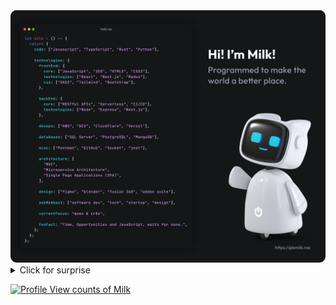 <a href="https://plsmilk.me">
  <img
    alt="Hi! I’m Milk! Programmed to make the world a better place."
    src="https://github.com/milkshakegum/milkshakegum/blob/main/Github_ReadMe.png"
  />
</a>

<br>

<details>
<summary>Click for surprise</a></summary>
<br>

![github contribution grid snake animation](https://raw.githubusercontent.com/milkshakegum/milkshakegum/output/github-contribution-grid-snake-dark.svg#gh-dark-mode-only)![github contribution grid snake animation](https://raw.githubusercontent.com/milkshakegum/milkshakegum/output/github-contribution-grid-snake.svg#gh-light-mode-only)

<p align="center">
  <br>
    <a href="https://github.com/milkshakegum/milkshakegum/blob/main/header.svg">
      <img src="https://raw.githubusercontent.com/milkshakegum/milkshakegum/b1f629f7be64198d27f131b4a7b84a743b46bae8/header.svg" 
           alt="Welcome to my playground">
    </a>
  <br>
</p>


<p align="center">
  <a href="https://git.io/typing-svg">
    <img src="https://readme-typing-svg.herokuapp.com?font=Fira+Code&pause=1000&color=828282&center=true&vCenter=true&width=800&lines=Get+to+know+me+better..."
         alt="Typing SVG - Get to know me better" />
  </a>
</p>

<a href="https://plsmilk.me">
  <img align="center" 
       src="https://github.com/milkshakegum/milkshakegum/blob/main/Lighthouse_Score.png" 
       alt="Lighthouse Score - 100 Friendly and the best" />
</a>


```
milk                          ┌───────────────────────┐             ┌──────────────┐
 ├─is-working-on              |         Human         ├── has-a ───→|      Pet     |
 │  ├─moon                    └───────────────────────┘             └──────────────┘                    
 │  └─cr8s                          ↑              ↑                      ↑   ↑                 ------\\
 ├─interested-in                    |              |                      |   |                 ┤ ^_^ |
 │  └─tech                          |            is-a                     |   |                 └──-──┘  
 │     ├─ai                         |              |                      |   |                  / | \
 │     └─blockchain                 |         ┌────┴─────────┐            |   |                    |
 ├─lives-in                        is-a       |    Jianna    ├── has-a ───┘   |                   / \          
 │  └─Philippines                   |         └──────────────┘                |            
 └─learning                         |                                       is-a                 
    ├─neural-networks               |                                         |                   _ _ _     
    ├─clean-architecture      ┌─────┴──────────┐                     ┌────────┴────┐        _ __ (_) | |__     
    │  └─design-patterns      │      Milk      ├───────has-a ───────→│     Cat     │       | '  \| | | / /       
    └─algorithms              └────────────────┘                     └─────────────┘       |_|_|_|_|_|_\_\

```


<table width="960px">
<tr>
<td valign="top" align="center" width="50%">

### Projects

<a href="https://github-readme-stats.vercel.app/api?username=milkshakegum&show_icons=true&title_color=fff&icon_color=f9f9f9&text_color=9f9f9f&bg_color=141617&count_private=true&include_all_commits=true&hide_border=true&hide_title=true">
    <img align="center" src="https://github-readme-stats.vercel.app/api?username=milkshakegum&show_icons=true&title_color=fff&icon_color=f9f9f9&text_color=9f9f9f&bg_color=141617&count_private=true&include_all_commits=true&hide_border=true&hide_title=true" />
  </a>

<br>

</td>
<td valign="top" align="center" width="50%">

### Templates

<a href="https://github-readme-stats.vercel.app/api/pin/?username=milkshakegum&repo=notion-cms&title_color=fff&icon_color=f9f9f9&text_color=9f9f9f&bg_color=141617&hide_border=true">
      <img align="center" src="https://github-readme-stats.vercel.app/api/pin/?username=milkshakegum&repo=notion-cms&title_color=fff&icon_color=f9f9f9&text_color=9f9f9f&bg_color=141617&hide_border=true" />
  </a>
  
<br>

</td>
</tr>
<tr>
<tr>
<td valign="top" align="center" width="50%">

### Github Stats

<a href="https://github.com/milkshakegum">
  <img align="center" src="https://github-readme-stats.vercel.app/api?username=milkshakegum&show_icons=true&title_color=fff&icon_color=f9f9f9&text_color=9f9f9f&bg_color=141617&count_private=true&include_all_commits=true&hide_border=true&hide_title=true"
  alt="Github Stats of Milk"
  />
</a>

</td>
<td valign="top" align="center" width="50%">

### Language Stats

<a href="https://github.com/milkshakegum">
  <img align="center" 
  src="https://github-readme-stats.vercel.app/api/top-langs/?username=milkshakegum&layout=compact&hide=html&show_icons=true&title_color=fff&icon_color=f9f9f9&text_color=9f9f9f&bg_color=141617&card_width=480&text_bold=true&langs_count=10&hide_border=true&hide_title=true"
  alt="Profile Stats of Milk"
  />
</a>

</td>
</tr>
<tr>
<td valign="top" align="center" width="50%">

### Listen with Me

[![Spotify Github Profile](https://spotify-github-profile.vercel.app/api/view?uid=22uefj7owginszaq4wp5ij42q&cover_image=true&theme=novatorem&bar_color=787878&bar_color_cover=true)](https://spotify-github-profile.vercel.app/api/view?uid=22uefj7owginszaq4wp5ij42q&redirect=true)


</td>
<td valign="top" align="center" width="50%">

### Recent Updates

<!-- BLOG-POST-LIST:START -->
- [I made the best Github ReadMe EVER!](https://dev.to/milkshakegum/i-made-the-best-github-readme-ever-42bd)
<!-- BLOG-POST-LIST:END -->

</td>
</tr>
<tr>
<td valign="top" align="center" width="50%">

### Support Me

<a href="https://ko-fi.com/milkshakegum"> 
  <img align="center" 
       src="https://cdn.ko-fi.com/cdn/kofi5.png?v=3" 
       height="50" 
       width="210" 
       alt="Support Me! Click this button" />
</a>


</td>
<td valign="top" align="center" width="50%">

### Connect with me

[![Discord](https://img.shields.io/badge/Discord-%237289DA.svg?logo=discord&style=for-the-badge&logoColor=white&color=141617)](htttps://discord.gg/https://discord.com/invite/nBy5htDZrU) 
[![Instagram](https://img.shields.io/badge/Instagram-%23E4405F.svg?logo=Instagram&style=for-the-badge&logoColor=white&color=141617)](https://instagram.com/milkshakegum) 
[![Pinterest](https://img.shields.io/badge/Pinterest-%23E60023.svg?logo=Pinterest&style=for-the-badge&logoColor=white&color=141617)](https://pinterest.com/milkshakegum) 
[![Reddit](https://img.shields.io/badge/Reddit-%23FF4500.svg?logo=Reddit&style=for-the-badge&logoColor=white&color=141617)](https://reddit.com/user/milkshakegum) 
[![Stack Overflow](https://img.shields.io/badge/-Stackoverflow-FE7A16?logo=stack-overflow&style=for-the-badge&logoColor=white&color=141617)](https://stackoverflow.com/users/milkshakegum) 
[![TikTok](https://img.shields.io/badge/TikTok-%23000000.svg?logo=TikTok&style=for-the-badge&logoColor=white&color=141617)](https://tiktok.com/@milkshakegum) 
[![Twitch](https://img.shields.io/badge/Twitch-%239146FF.svg?logo=Twitch&style=for-the-badge&logoColor=white&color=141617)](https://twitch.tv/milkshakegum) 
[![Twitter](https://img.shields.io/badge/Twitter-%231DA1F2.svg?logo=Twitter&style=for-the-badge&logoColor=white&color=141617)](https://twitter.com/milkbuildsstuff) 
[![YouTube](https://img.shields.io/badge/YouTube-%23FF0000.svg?logo=YouTube&style=for-the-badge&logoColor=white&color=141617)](https://youtube.com/c/UCu1rARE88hS9qnc-KZRuu5A)

</td>
</tr>
</table>



*Statistics are extracted from my public activity and doesn't reflect completely the work with my clients. Feel free to [contact me](https://twitter.com/milkbuildsstuff/@blank) if you want to know more about my skills.*


</details>


[![Profile View counts of Milk](https://hits.sh/github.com/milkshakegum.svg?style=for-the-badge&label=Explorers&extraCount=1780&color=141617)](https://hits.sh/github.com/milkshakegum/)

